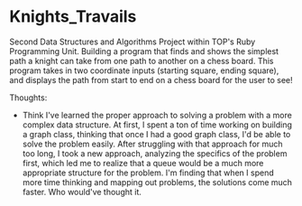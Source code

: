 # Knights_Travails

Second Data Structures and Algorithms Project within TOP's Ruby Programming Unit. Building a program that finds and shows the simplest path a knight can take from one path to another on a chess board. This program takes in two coordinate inputs (starting square, ending square), and displays the path from start to end on a chess board for the user to see!

Thoughts:

- Think I've learned the proper approach to solving a problem with a more complex data structure. At first, I spent a ton of time working on building a graph class, 
  thinking that once I had a good graph class, I'd be able to solve the problem easily. After struggling with that approach for much too long, I took a new
  approach, analyzing the specifics of the problem first, which led me to realize that a queue would be a much more appropriate structure for the problem. I'm 
  finding that when I spend more time thinking and mapping out problems, the solutions come much faster. Who would've thought it. 
  
  
